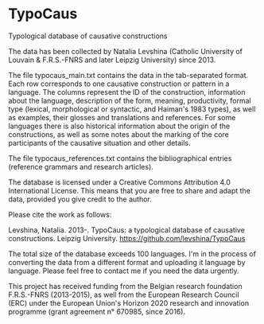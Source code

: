 # TypoCaus
Typological database of causative constructions

The data has been collected by Natalia Levshina (Catholic University of Louvain & F.R.S.-FNRS and later Leipzig University) since 2013.

The file typocaus_main.txt contains the data in the tab-separated format. Each row corresponds to one causative construction or pattern in a language. The columns represent the ID of the construction, information about the language, description of the form, meaning, productivity, formal type (lexical, morphological or syntactic, and Haiman's 1983 types), as well as examples, their glosses and translations and references. For some languages there is also historical information about the origin of the constructions, as well as some notes about the marking of the core participants of the causative situation and other details.  

The file typocaus_references.txt contains the bibliographical entries (reference grammars and research articles).

The database is licensed under a Creative Commons Attribution 4.0 International License. This means that you are free to share and adapt the data, provided you give credit to the author. 

Please cite the work as follows:

Levshina, Natalia. 2013-. TypoCaus: a typological database of causative constructions. Leipzig University. https://github.com/levshina/TypoCaus

The total size of the database exceeds 100 languages. I'm in the process of converting the data from a different format and uploading it language by language. Please feel free to contact me if you need the data urgently.

This project has received funding from the Belgian research foundation F.R.S.-FNRS (2013-2015), as well from the European Research Council (ERC) under the European Union's Horizon 2020 research and innovation programme (grant agreement n° 670985, since 2016). 
